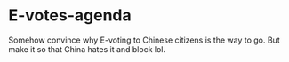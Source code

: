 # E-votes-agenda
Somehow convince why E-voting to Chinese citizens is the way to go. But make it so that China hates it and block lol.
